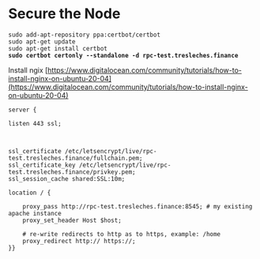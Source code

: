 # Secure the Node



<pre><code>sudo add-apt-repository ppa:certbot/certbot
sudo apt-get update
sudo apt-get install certbot
<strong>sudo certbot certonly --standalone -d rpc-test.tresleches.finance
</strong></code></pre>

Install ngix [https://www.digitalocean.com/community/tutorials/how-to-install-nginx-on-ubuntu-20-04](https://www.digitalocean.com/community/tutorials/how-to-install-nginx-on-ubuntu-20-04)



```
server {

listen 443 ssl;



ssl_certificate /etc/letsencrypt/live/rpc-test.tresleches.finance/fullchain.pem;
ssl_certificate_key /etc/letsencrypt/live/rpc-test.tresleches.finance/privkey.pem;
ssl_session_cache shared:SSL:10m;

location / {

    proxy_pass http://rpc-test.tresleches.finance:8545; # my existing apache instance
    proxy_set_header Host $host;

    # re-write redirects to http as to https, example: /home
    proxy_redirect http:// https://;
}}
```

